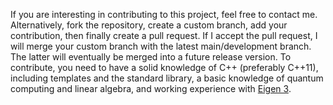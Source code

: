 If you are interesting in contributing to this project, feel free to contact
me. Alternatively, fork the repository, create a custom branch, add your
contribution, then finally create a pull request. If I accept the pull
request, I will merge your custom branch with the latest main/development
branch. The latter will eventually be merged into a future release version.
To contribute, you need to have a solid knowledge of C++ (preferably C++11),
including templates and the standard library, a basic knowledge of quantum
computing and linear algebra, and working experience with 
[Eigen 3](http://eigen.tuxfamily.org).
